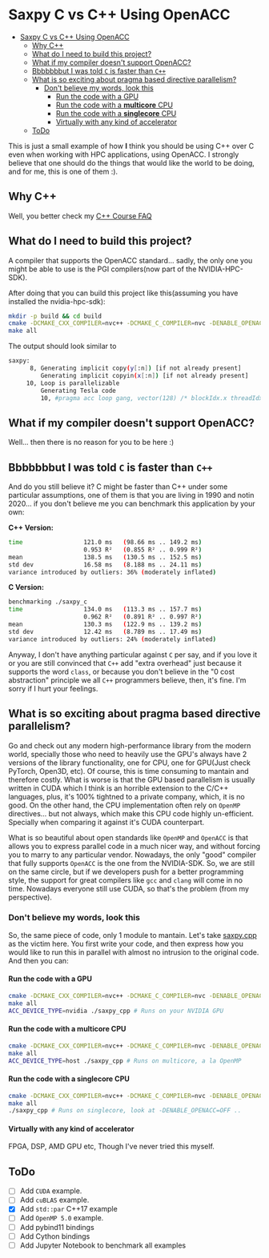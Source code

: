 # Saxpy C vs C++ Using OpenACC

- [Saxpy C vs C++ Using OpenACC](#saxpy-c-vs-c-using-openacc)
  - [Why C++](#why-c)
  - [What do I need to build this project?](#what-do-i-need-to-build-this-project)
  - [What if my compiler doesn't support OpenACC?](#what-if-my-compiler-doesnt-support-openacc)
  - [Bbbbbbbut I was told `C` is faster than `C++`](#bbbbbbbut-i-was-told-c-is-faster-than-c)
  - [What is so exciting about pragma based directive parallelism?](#what-is-so-exciting-about-pragma-based-directive-parallelism)
    - [Don't believe my words, look this](#dont-believe-my-words-look-this)
      - [Run the code with a GPU](#run-the-code-with-a-gpu)
      - [Run the code with a **multicore** CPU](#run-the-code-with-a-multicore-cpu)
      - [Run the code with a **singlecore** CPU](#run-the-code-with-a-singlecore-cpu)
      - [Virtually with any kind of accelerator](#virtually-with-any-kind-of-accelerator)
  - [ToDo](#todo)

This is just a small example of how **I** think you should be using C++ over
C even when working with HPC applications, using OpenACC. I strongly believe
that one should do the things that would like the world to be doing, and for
me, this is one of them :).

## Why C++

Well, you better check my [C++ Course FAQ](https://www.ipb.uni-bonn.de/teaching/cpp-2020/faq/)

## What do I need to build this project?

A compiler that supports the OpenACC standard... sadly, the only one you
might be able to use is the PGI compilers(now part of the NVIDIA-HPC-SDK).

After doing that you can build this project like this(assuming you have
installed the nvidia-hpc-sdk):

```sh
mkdir -p build && cd build
cmake -DCMAKE_CXX_COMPILER=nvc++ -DCMAKE_C_COMPILER=nvc -DENABLE_OPENACC=ON ..
make all
```

The output should look similar to

```sh
saxpy:
      8, Generating implicit copy(y[:n]) [if not already present]
         Generating implicit copyin(x[:n]) [if not already present]
     10, Loop is parallelizable
         Generating Tesla code
         10, #pragma acc loop gang, vector(128) /* blockIdx.x threadIdx.x */
```

## What if my compiler doesn't support OpenACC?

Well... then there is no reason for you to be here :)

## Bbbbbbbut I was told `C` is faster than `C++`

And do you still believe it? C might be faster than C++ under some particular
assumptions, one of them is that you are living in 1990 and notin 2020... if
you don't believe me you can benchmark this application by your own:

**C++ Version:**

```sh
time                 121.0 ms   (98.66 ms .. 149.2 ms)
                     0.953 R²   (0.855 R² .. 0.999 R²)
mean                 138.5 ms   (130.5 ms .. 152.5 ms)
std dev              16.58 ms   (8.188 ms .. 24.11 ms)
variance introduced by outliers: 36% (moderately inflated)
```

**C Version:**

```sh
benchmarking ./saxpy_c
time                 134.0 ms   (113.3 ms .. 157.7 ms)
                     0.962 R²   (0.891 R² .. 0.997 R²)
mean                 130.3 ms   (122.9 ms .. 139.2 ms)
std dev              12.42 ms   (8.789 ms .. 17.49 ms)
variance introduced by outliers: 24% (moderately inflated)
```

Anyway, I don't have anything particular against `C` per say, and if you love
it or you are still convinced that `C++` add "extra overhead" just because it
supports the word `class`, or because you don't believe in the "0 cost
abstraction" principle we all `C++` programmers believe, then, it's fine. I'm
sorry if I hurt your feelings.

## What is so exciting about pragma based directive parallelism?

Go and check out any modern high-performance library from the modern world,
specially those who need to heavily use the GPU's always have 2 versions of
the library functionality, one for CPU, one for GPU(Just check PyTorch,
Open3D, etc). Of course, this is time consuming to mantain and therefore costly.
What is worse is that the GPU based parallelism is usually written in CUDA
which I think is an horrible extension to the C/C++ languages, plus, it's
100% tightned to a private company, which, it is no good. On the other hand,
the CPU implementation often rely on `OpenMP` directives... but not always,
which make this CPU code highly un-efficient. Specially when comparing it
against it's CUDA counterpart.

What is so beautiful about open standards like `OpenMP` and `OpenACC` is that
allows you to express parallel code in a much nicer way, and without forcing
you to marry to any particular vendor. Nowadays, the only "good" compiler
that fully supports `OpenACC` is the one from the NVIDIA-SDK. So, we are
still on the same circle, but if we developers push for a better programming
style, the support for great compilers like `gcc` and `clang` will come in no
time. Nowadays everyone still use CUDA, so that's the problem (from my
perspective).

### Don't believe my words, look this

So, the same piece of code, only 1 module to mantain. Let's take
[saxpy.cpp](saxpy.cpp) as the victim here. You first write your code, and then
express how you would like to run this in parallel with almost no intrusion to
the original code. And then you can:

#### Run the code with a GPU

```sh
cmake -DCMAKE_CXX_COMPILER=nvc++ -DCMAKE_C_COMPILER=nvc -DENABLE_OPENACC=ON ..
make all
ACC_DEVICE_TYPE=nvidia ./saxpy_cpp # Runs on your NVIDIA GPU
```

#### Run the code with a **multicore** CPU

```sh
cmake -DCMAKE_CXX_COMPILER=nvc++ -DCMAKE_C_COMPILER=nvc -DENABLE_OPENACC=ON ..
make all
ACC_DEVICE_TYPE=host ./saxpy_cpp # Runs on multicore, a la OpenMP
```

#### Run the code with a **singlecore** CPU

```sh
cmake -DCMAKE_CXX_COMPILER=nvc++ -DCMAKE_C_COMPILER=nvc -DENABLE_OPENACC=OFF ..
make all
./saxpy_cpp # Runs on singlecore, look at -DENABLE_OPENACC=OFF ..
```

#### Virtually with any kind of accelerator

FPGA, DSP, AMD GPU etc, Though I've never tried this myself.

## ToDo

- [ ] Add `CUDA` example.
- [ ] Add `cuBLAS` example.
- [x] Add `std::par` C++17 example
- [ ] Add `OpenMP 5.0` example.
- [ ] Add pybind11 bindings
- [ ] Add Cython bindings
- [ ] Add Jupyter Notebook to benchmark all examples
